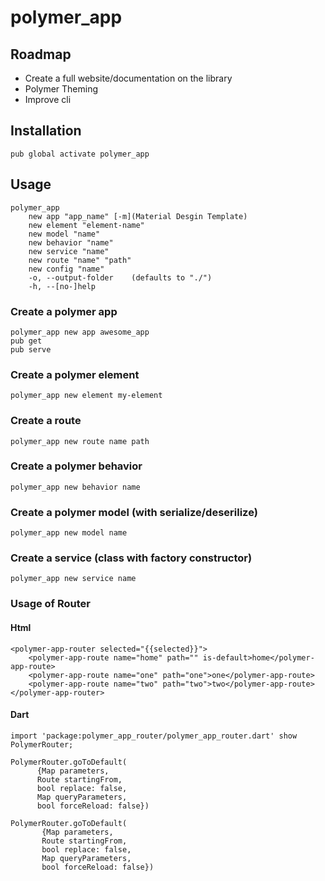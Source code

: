 # polymer_app

## Roadmap
- Create a full website/documentation on the library
- Polymer Theming
- Improve cli

## Installation

    pub global activate polymer_app
    
## Usage

    polymer_app 
        new app "app_name" [-m](Material Desgin Template)
        new element "element-name"
        new model "name"
        new behavior "name"
        new service "name"
        new route "name" "path"
        new config "name"
        -o, --output-folder    (defaults to "./")
        -h, --[no-]help  

### Create a polymer app

    polymer_app new app awesome_app
    pub get
    pub serve

### Create a polymer element

    polymer_app new element my-element
    
### Create a route

    polymer_app new route name path   

### Create a polymer behavior

    polymer_app new behavior name
    
### Create a polymer model (with serialize/deserilize)

    polymer_app new model name
    
### Create a service (class with factory constructor)

    polymer_app new service name
    
### Usage of Router

#### Html

    <polymer-app-router selected="{{selected}}">
        <polymer-app-route name="home" path="" is-default>home</polymer-app-route>
        <polymer-app-route name="one" path="one">one</polymer-app-route>
        <polymer-app-route name="two" path="two">two</polymer-app-route>
    </polymer-app-router>
    
#### Dart

    import 'package:polymer_app_router/polymer_app_router.dart' show PolymerRouter;
    
    PolymerRouter.goToDefault(
          {Map parameters,
          Route startingFrom,
          bool replace: false,
          Map queryParameters,
          bool forceReload: false})
          
    PolymerRouter.goToDefault(
           {Map parameters,
           Route startingFrom,
           bool replace: false,
           Map queryParameters,
           bool forceReload: false})
